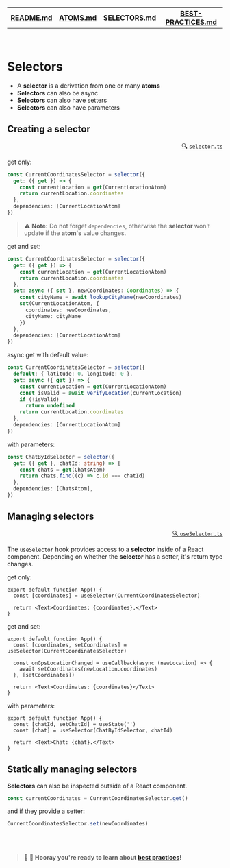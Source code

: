 <table>
<tr>
<th><a href="./README.md">README.md</a></th>
<th><a href="./ATOMS.md">ATOMS.md</a></th>
<th>SELECTORS.md</th>
<th><a href="./BEST-PRACTICES.md">BEST-PRACTICES.md</a></th>
</tr>
</table>

<br />

# Selectors

* A **selector** is a derivation from one or many **atoms**
* **Selectors** can also be async
* **Selectors** can also have setters
* **Selectors** can also have parameters

## Creating a selector

<p align="right"><a href="https://github.com/mrousavy/pipestate/blob/main/src/selector.ts">🔍 <code>selector.ts</code></a></p>

get only:

```ts
const CurrentCoordinatesSelector = selector({
  get: ({ get }) => {
    const currentLocation = get(CurrentLocationAtom)
    return currentLocation.coordinates
  },
  dependencies: [CurrentLocationAtom]
})
```

> **⚠️ Note:** Do not forget `dependencies`, otherwise the **selector** won't update if the **atom's** value changes.

get and set:

```ts
const CurrentCoordinatesSelector = selector({
  get: ({ get }) => {
    const currentLocation = get(CurrentLocationAtom)
    return currentLocation.coordinates
  },
  set: async ({ set }, newCoordinates: Coordinates) => {
    const cityName = await lookupCityName(newCoordinates)
    set(CurrentLocationAtom, {
      coordinates: newCoordinates,
      cityName: cityName
    })
  },
  dependencies: [CurrentLocationAtom]
})
```

async get with default value:

```ts
const CurrentCoordinatesSelector = selector({
  default: { latitude: 0, longitude: 0 },
  get: async ({ get }) => {
    const currentLocation = get(CurrentLocationAtom)
    const isValid = await verifyLocation(currentLocation)
    if (!isValid)
      return undefined
    return currentLocation.coordinates
  },
  dependencies: [CurrentLocationAtom]
})
```

with parameters:

```ts
const ChatByIdSelector = selector({
  get: ({ get }, chatId: string) => {
    const chats = get(ChatsAtom)
    return chats.find((c) => c.id === chatId)
  },
  dependencies: [ChatsAtom],
})
```

## Managing selectors

<p align="right"><a href="https://github.com/mrousavy/pipestate/blob/main/src/useSelector.ts">🔍 <code>useSelector.ts</code></a></p>

The `useSelector` hook provides access to a **selector** inside of a React component.
Depending on whether the **selector** has a setter, it's return type changes.

get only:

```tsx
export default function App() {
  const [coordinates] = useSelector(CurrentCoordinatesSelector)

  return <Text>Coordinates: {coordinates}.</Text>
}
```

get and set:

```tsx
export default function App() {
  const [coordinates, setCoordinates] = useSelector(CurrentCoordinatesSelector)

  const onGpsLocationChanged = useCallback(async (newLocation) => {
    await setCoordinates(newLocation.coordinates)
  }, [setCoordinates])

  return <Text>Coordinates: {coordinates}</Text>
}
```

with parameters:

```tsx
export default function App() {
  const [chatId, setChatId] = useState('')
  const [chat] = useSelector(ChatByIdSelector, chatId)

  return <Text>Chat: {chat}.</Text>
}
```

## Statically managing selectors

**Selectors** can also be inspected outside of a React component.

```ts
const currentCoordinates = CurrentCoordinatesSelector.get()
```

and if they provide a setter:

```ts
CurrentCoordinatesSelector.set(newCoordinates)
```

<br />
<br />

> **🎉 🥳 Hooray you're ready to learn about [best practices](BEST-PRACTICES.md)!**
